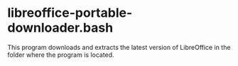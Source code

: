 libreoffice-portable-downloader.bash
====================================

This program downloads and extracts the latest version of LibreOffice in the folder where the program is located.
